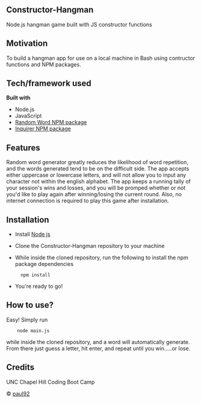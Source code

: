 ## Constructor-Hangman
Node.js hangman game built with JS constructor functions

## Motivation
To build a hangman app for use on a local machine in Bash using contructor functions and NPM packages.

## Tech/framework used
<b>Built with</b>
- Node.js
- JavaScript
- [Random Word NPM package](https://www.npmjs.com/package/random-word)
- [Inquirer NPM package](https://www.npmjs.com/package/inquirer)

## Features
Random word generator greatly reduces the likelihood of word repetition, and the words generated tend to be on the difficult side. The app accepts either uppercase or lowercase letters, and will not allow you to input any character not within the english alphabet. The app keeps a running tally of your session's wins and losses, and you will be promped whether or not you'd like to play again after winning/losing the current round. Also, no internet connection is required to play this game after installation.

## Installation
- Install [Node js](https://nodejs.org/en/)
- Clone the Constructor-Hangman repository to your machine
- While inside the cloned repository, run the following to install the npm package dependencies 

		npm install

- You're ready to go!

## How to use?
Easy! Simply run
		
		node main.js

while inside the cloned repository, and a word will automatically generate. From there just guess a letter, hit enter, and repeat until you win.....or lose.

## Credits
UNC Chapel Hill Coding Boot Camp

© [paul92](https://github.com/paulz92)